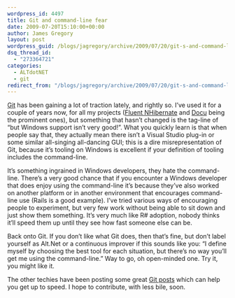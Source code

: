 ```yaml
---
wordpress_id: 4497
title: Git and command-line fear
date: 2009-07-20T15:10:00+00:00
author: James Gregory
layout: post
wordpress_guid: /blogs/jagregory/archive/2009/07/20/git-s-and-command-line-fear.aspx
dsq_thread_id:
  - "273364721"
categories:
  - ALTdotNET
  - git
redirect_from: "/blogs/jagregory/archive/2009/07/20/git-s-and-command-line-fear.aspx/"
---
```

[Git](http://git-scm.org) has been gaining a lot of traction lately, and rightly so. I&#8217;ve used it for a couple of years now, for all my projects ([Fluent NHibernate](http://fluentnhibernate.org) and [Docu](http://docu.jagregory.com) being the prominent ones), but something that hasn&#8217;t changed is the tag-line of &#8220;but Windows support isn&#8217;t very good!&#8221;. What you quickly learn is that when people say that, they actually mean there isn&#8217;t a Visual Studio plug-in or some similar all-singing all-dancing GUI; this is a dire misrepresentation of Git, because it&#8217;s tooling on Windows is excellent if your definition of tooling includes the command-line.

It&#8217;s something ingrained in Windows developers, they hate the command-line. There&#8217;s a very good chance that if you encounter a Windows developer that does enjoy using the command-line it&#8217;s because they&#8217;ve also worked on another platform or in another environment that encourages command-line use (Rails is a good example). I&#8217;ve tried various ways of encouraging people to experiment, but very few work without being able to sit down and just show them something. It&#8217;s very much like R# adoption, nobody thinks it&#8217;ll speed them up until they see how fast someone else can be.

Back onto Git. If you don&#8217;t like what Git does, then that&#8217;s fine, but don&#8217;t label yourself as Alt.Net or a continuous improver if this sounds like you: &#8220;I define myself by choosing the best tool for each situation, but there&#8217;s no way you&#8217;ll get me using the command-line.&#8221; Way to go, oh open-minded one. Try it, you might like it.

The other techies have been posting some great [Git posts](https://lostechies.com/blogs/tags/git/default.aspx) which can help you get up to speed. I hope to contribute, with less bile, soon.